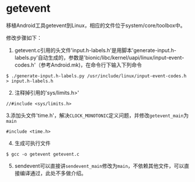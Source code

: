 # getevent
移植Android工具getevent到Linux，相应的文件位于system/core/toolbox中。

修改步骤如下：

1. getevent.c引用的头文件'input.h-labels.h'是用脚本'generate-input.h-labels.py'自动生成的，参数是'bionic/libc/kernel/uapi/linux/input-event-codes.h'（参考Android.mk)，在命令行下输入下列命令

```
$ ./generate-input.h-labels.py /usr/include/linux/input-event-codes.h > input.h-labels.h
```

2. 注释掉引用的'sys/limits.h>'

```
//#include <sys/limits.h>
```

3.添加头文件'time.h'，解决`CLOCK_MONOTONIC`定义问题，并修改`getevent_main`为`main`

```
#include <time.h>
```

4. 生成可执行文件

```
$ gcc -o getevent getevent.c
```

5. sendevent可以直接讲`sendevent_main`修改为`main`，不依赖其他文件，可以直接编译通过，此处不多做介绍。
